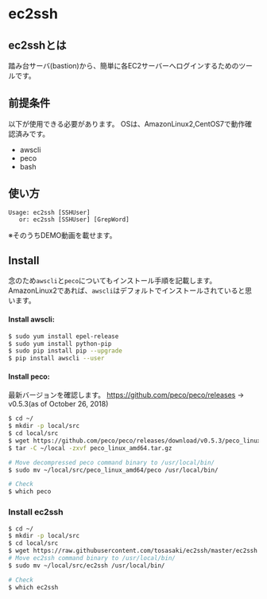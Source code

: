 # ec2ssh

## ec2sshとは
踏み台サーバ(bastion)から、簡単に各EC2サーバーへログインするためのツールです。

## 前提条件
以下が使用できる必要があります。
OSは、AmazonLinux2,CentOS7で動作確認済みです。

- awscli
- peco
- bash

## 使い方
```
Usage: ec2ssh [SSHUser]
   or: ec2ssh [SSHUser] [GrepWord]
```
※そのうちDEMO動画を載せます。

## Install
念のため`awscli`と`peco`についてもインストール手順を記載します。
AmazonLinux2であれば、`awscli`はデフォルトでインストールされていると思います。

#### Install awscli:
```bash
$ sudo yum install epel-release
$ sudo yum install python-pip
$ sudo pip install pip --upgrade
$ pip install awscli --user
```

####  Install peco:
最新バージョンを確認します。
https://github.com/peco/peco/releases
-> v0.5.3(as of October 26, 2018)
```bash
$ cd ~/
$ mkdir -p local/src
$ cd local/src
$ wget https://github.com/peco/peco/releases/download/v0.5.3/peco_linux_amd64.tar.gz
$ tar -C ~/local -zxvf peco_linux_amd64.tar.gz

# Move decompressed peco command binary to /usr/local/bin/
$ sudo mv ~/local/src/peco_linux_amd64/peco /usr/local/bin/

# Check
$ which peco
```

### Install ec2ssh
```bash
$ cd ~/
$ mkdir -p local/src
$ cd local/src
$ wget https://raw.githubusercontent.com/tosasaki/ec2ssh/master/ec2ssh
# Move ec2ssh command binary to /usr/local/bin/
$ sudo mv ~/local/src/ec2ssh /usr/local/bin/

# Check
$ which ec2ssh
```
